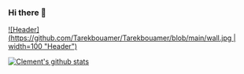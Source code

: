 ### Hi there 👋
[![Header](https://github.com/Tarekbouamer/Tarekbouamer/blob/main/wall.jpg | width=100 "Header")](https://some-url.dev/)
<!--
**Tarekbouamer/Tarekbouamer** is a ✨ _special_ ✨ repository because its `README.md` (this file) appears on your GitHub profile.

Here are some ideas to get you started:

- 🔭 I’m currently working on ...
- 🌱 I’m currently learning ...
- 👯 I’m looking to collaborate on ...
- 🤔 I’m looking for help with ...
- 💬 Ask me about ...
- 📫 How to reach me: ...
- 😄 Pronouns: ...
- ⚡ Fun fact: ...
-->
[![Clement's github stats](https://github-readme-stats.vercel.app/api?username=Tarekbouamer)](https://github.com/anuraghazra/github-readme-stats)
